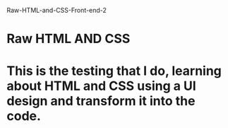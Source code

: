 Raw-HTML-and-CSS-Front-end-2
<h1 style={text-align:center;}>Raw HTML AND CSS</h1>
 <h1>This is the testing that I do, learning about HTML and CSS using a UI design and transform it into the code.</h1>
